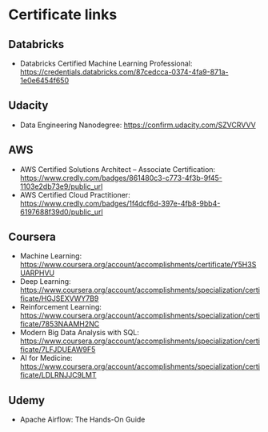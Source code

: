 # Certificate links

## Databricks
- Databricks Certified Machine Learning Professional: https://credentials.databricks.com/87cedcca-0374-4fa9-871a-1e0e6454f650

## Udacity
- Data Engineering Nanodegree: https://confirm.udacity.com/SZVCRVVV

## AWS
- AWS Certified Solutions Architect – Associate Certification: https://www.credly.com/badges/861480c3-c773-4f3b-9f45-1103e2db73e9/public_url
- AWS Certified Cloud Practitioner: https://www.credly.com/badges/1f4dcf6d-397e-4fb8-9bb4-6197688f39d0/public_url

## Coursera
- Machine Learning: https://www.coursera.org/account/accomplishments/certificate/Y5H3SUARPHVU
- Deep Learning: https://www.coursera.org/account/accomplishments/specialization/certificate/HGJSEXVWY7B9
- Reinforcement Learning: https://www.coursera.org/account/accomplishments/specialization/certificate/7853NAAMH2NC
- Modern Big Data Analysis with SQL: https://www.coursera.org/account/accomplishments/specialization/certificate/7LFJDUEAW9F5
- AI for Medicine: https://www.coursera.org/account/accomplishments/specialization/certificate/LDLRNJJC9LMT

## Udemy
- Apache Airflow: The Hands-On Guide
